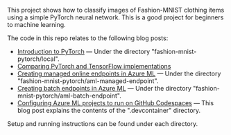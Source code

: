 This project shows how to classify images of Fashion-MNIST clothing items using a simple PyTorch neural network. This is a good project for beginners to machine learning. 

The code in this repo relates to the following blog posts:

* [Introduction to PyTorch](https://bea.stollnitz.com/blog/fashion-pytorch/) &mdash; Under the directory "fashion-mnist-pytorch/local".
* [Comparing PyTorch and TensorFlow implementations](https://bea.stollnitz.com/blog/fashion-comparison/)
* [Creating managed online endpoints in Azure ML](https://bea.stollnitz.com/blog/managed-endpoint/) &mdash; Under the directory "fashion-mnist-pytorch/aml-managed-endpoint".
* [Creating batch endpoints in Azure ML](https://bea.stollnitz.com/blog/batch-endpoint/) &mdash; Under the directory "fashion-mnist-pytorch/aml-batch-endpoint".
* [Configuring Azure ML projects to run on GitHub Codespaces](https://bea.stollnitz.com/blog/codespaces-azureml/) &mdash; This blog post explains the contents of the ".devcontainer" directory.

Setup and running instructions can be found under each directory.
